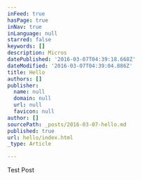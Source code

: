 ```yaml
---
inFeed: true
hasPage: true
inNav: true
inLanguage: null
starred: false
keywords: []
description: Micros
datePublished: '2016-03-07T04:39:18.668Z'
dateModified: '2016-03-07T04:39:04.886Z'
title: Hello
authors: []
publisher:
  name: null
  domain: null
  url: null
  favicon: null
author: []
sourcePath: _posts/2016-03-07-hello.md
published: true
url: hello/index.html
_type: Article

---
```

Test Post